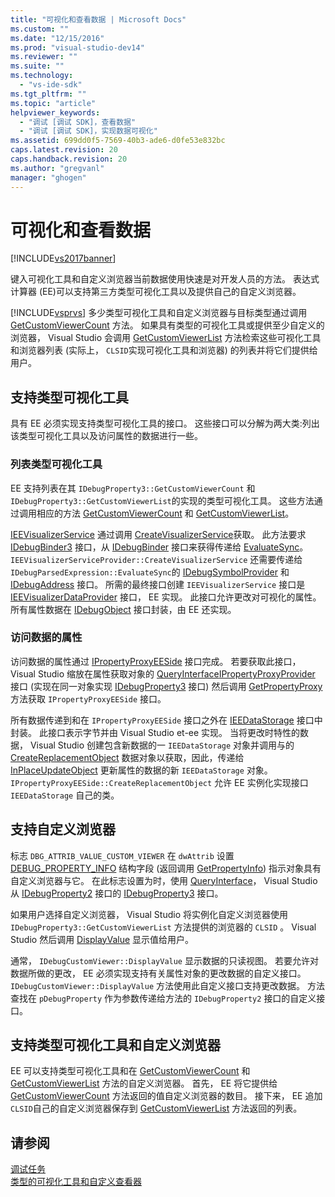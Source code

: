 ```yaml
---
title: "可视化和查看数据 | Microsoft Docs"
ms.custom: ""
ms.date: "12/15/2016"
ms.prod: "visual-studio-dev14"
ms.reviewer: ""
ms.suite: ""
ms.technology: 
  - "vs-ide-sdk"
ms.tgt_pltfrm: ""
ms.topic: "article"
helpviewer_keywords: 
  - "调试 [调试 SDK]，查看数据"
  - "调试 [调试 SDK]，实现数据可视化"
ms.assetid: 699dd0f5-7569-40b3-ade6-d0fe53e832bc
caps.latest.revision: 20
caps.handback.revision: 20
ms.author: "gregvanl"
manager: "ghogen"
---
```

# 可视化和查看数据
[!INCLUDE[vs2017banner](../../code-quality/includes/vs2017banner.md)]

键入可视化工具和自定义浏览器当前数据使用快速是对开发人员的方法。  表达式计算器 \(EE\)可以支持第三方类型可视化工具以及提供自己的自定义浏览器。  
  
 [!INCLUDE[vsprvs](../../code-quality/includes/vsprvs_md.md)] 多少类型可视化工具和自定义浏览器与目标类型通过调用 [GetCustomViewerCount](../Topic/IDebugProperty3::GetCustomViewerCount.md) 方法。  如果具有类型的可视化工具或提供至少自定义的浏览器， Visual Studio 会调用 [GetCustomViewerList](../../extensibility/debugger/reference/idebugproperty3-getcustomviewerlist.md) 方法检索这些可视化工具和浏览器列表 \(实际上， `CLSID`实现可视化工具和浏览器\) 的列表并将它们提供给用户。  
  
## 支持类型可视化工具  
 具有 EE 必须实现支持类型可视化工具的接口。  这些接口可以分解为两大类:列出该类型可视化工具以及访问属性的数据进行一些。  
  
### 列表类型可视化工具  
 EE 支持列表在其 `IDebugProperty3::GetCustomViewerCount` 和 `IDebugProperty3::GetCustomViewerList`的实现的类型可视化工具。  这些方法通过调用相应的方法 [GetCustomViewerCount](../../extensibility/debugger/reference/ieevisualizerservice-getcustomviewercount.md) 和 [GetCustomViewerList](../../extensibility/debugger/reference/ieevisualizerservice-getcustomviewerlist.md)。  
  
 [IEEVisualizerService](../../extensibility/debugger/reference/ieevisualizerservice.md) 通过调用 [CreateVisualizerService](../../extensibility/debugger/reference/ieevisualizerserviceprovider-createvisualizerservice.md)获取。  此方法要求 [IDebugBinder3](../../extensibility/debugger/reference/idebugbinder3.md) 接口，从 [IDebugBinder](../../extensibility/debugger/reference/idebugbinder.md) 接口来获得传递给 [EvaluateSync](../../extensibility/debugger/reference/idebugparsedexpression-evaluatesync.md)。  `IEEVisualizerServiceProvider::CreateVisualizerService` 还需要传递给 `IDebugParsedExpression::EvaluateSync`的 [IDebugSymbolProvider](../../extensibility/debugger/reference/idebugsymbolprovider.md) 和 [IDebugAddress](../../extensibility/debugger/reference/idebugaddress.md) 接口。  所需的最终接口创建 `IEEVisualizerService` 接口是 [IEEVisualizerDataProvider](../../extensibility/debugger/reference/ieevisualizerdataprovider.md) 接口， EE 实现。  此接口允许更改对可视化的属性。  所有属性数据在 [IDebugObject](../../extensibility/debugger/reference/idebugobject.md) 接口封装，由 EE 还实现。  
  
### 访问数据的属性  
 访问数据的属性通过 [IPropertyProxyEESide](../../extensibility/debugger/reference/ipropertyproxyeeside.md) 接口完成。  若要获取此接口， Visual Studio 缩放在属性获取对象的 [QueryInterface](/visual-cpp/atl/queryinterface)[IPropertyProxyProvider](../../extensibility/debugger/reference/ipropertyproxyprovider.md) 接口 \(实现在同一对象实现 [IDebugProperty3](../../extensibility/debugger/reference/idebugproperty3.md) 接口\) 然后调用 [GetPropertyProxy](../../extensibility/debugger/reference/ipropertyproxyprovider-getpropertyproxy.md) 方法获取 `IPropertyProxyEESide` 接口。  
  
 所有数据传递到和在 `IPropertyProxyEESide` 接口之外在 [IEEDataStorage](../../extensibility/debugger/reference/ieedatastorage.md) 接口中封装。  此接口表示字节并由 Visual Studio et\-ee 实现。  当将更改时特性的数据， Visual Studio 创建包含新数据的一 `IEEDataStorage` 对象并调用与的 [CreateReplacementObject](../../extensibility/debugger/reference/ipropertyproxyeeside-createreplacementobject.md) 数据对象以获取，因此，传递给 [InPlaceUpdateObject](../Topic/IPropertyProxyEESide::InPlaceUpdateObject.md) 更新属性的数据的新 `IEEDataStorage` 对象。  `IPropertyProxyEESide::CreateReplacementObject` 允许 EE 实例化实现接口 `IEEDataStorage` 自己的类。  
  
## 支持自定义浏览器  
 标志 `DBG_ATTRIB_VALUE_CUSTOM_VIEWER` 在 `dwAttrib` 设置 [DEBUG\_PROPERTY\_INFO](../../extensibility/debugger/reference/debug-property-info.md) 结构字段 \(返回调用 [GetPropertyInfo](../../extensibility/debugger/reference/idebugproperty2-getpropertyinfo.md)\) 指示对象具有自定义浏览器与它。  在此标志设置为时，使用 [QueryInterface](/visual-cpp/atl/queryinterface)， Visual Studio 从 [IDebugProperty2](../../extensibility/debugger/reference/idebugproperty2.md) 接口的 [IDebugProperty3](../../extensibility/debugger/reference/idebugproperty3.md) 接口。  
  
 如果用户选择自定义浏览器， Visual Studio 将实例化自定义浏览器使用 `IDebugProperty3::GetCustomViewerList` 方法提供的浏览器的 `CLSID` 。  Visual Studio 然后调用 [DisplayValue](../../extensibility/debugger/reference/idebugcustomviewer-displayvalue.md) 显示值给用户。  
  
 通常， `IDebugCustomViewer::DisplayValue` 显示数据的只读视图。  若要允许对数据所做的更改， EE 必须实现支持有关属性对象的更改数据的自定义接口。  `IDebugCustomViewer::DisplayValue` 方法使用此自定义接口支持更改数据。  方法查找在 `pDebugProperty` 作为参数传递给方法的 `IDebugProperty2` 接口的自定义接口。  
  
## 支持类型可视化工具和自定义浏览器  
 EE 可以支持类型可视化工具和在 [GetCustomViewerCount](../Topic/IDebugProperty3::GetCustomViewerCount.md) 和 [GetCustomViewerList](../../extensibility/debugger/reference/idebugproperty3-getcustomviewerlist.md) 方法的自定义浏览器。  首先， EE 将它提供给 [GetCustomViewerCount](../../extensibility/debugger/reference/ieevisualizerservice-getcustomviewercount.md) 方法返回的值自定义浏览器的数目。  接下来， EE 追加 `CLSID`自己的自定义浏览器保存到 [GetCustomViewerList](../../extensibility/debugger/reference/ieevisualizerservice-getcustomviewerlist.md) 方法返回的列表。  
  
## 请参阅  
 [调试任务](../../extensibility/debugger/debugging-tasks.md)   
 [类型的可视化工具和自定义查看器](../../extensibility/debugger/type-visualizer-and-custom-viewer.md)